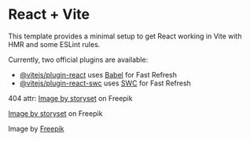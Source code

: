 # React + Vite

This template provides a minimal setup to get React working in Vite with HMR and some ESLint rules.

Currently, two official plugins are available:

- [@vitejs/plugin-react](https://github.com/vitejs/vite-plugin-react/blob/main/packages/plugin-react/README.md) uses [Babel](https://babeljs.io/) for Fast Refresh
- [@vitejs/plugin-react-swc](https://github.com/vitejs/vite-plugin-react-swc) uses [SWC](https://swc.rs/) for Fast Refresh

404 attr: <a href="https://www.freepik.com/free-vector/oops-404-error-with-broken-robot-concept-illustration_8030430.htm#query=404%20page%20found&position=3&from_view=keyword&track=ais">Image by storyset</a> on Freepik

<a href="https://www.freepik.com/free-vector/forgot-password-concept-illustration_7070628.htm#query=forgot%20password&position=0&from_view=keyword&track=ais">Image by storyset</a> on Freepik

Image by <a href="https://www.freepik.com/free-vector/flat-customer-support-illustration_13184991.htm#query=admin&position=7&from_view=search&track=sph">Freepik</a>
